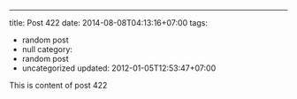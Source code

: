 ---
title: Post 422
date: 2014-08-08T04:13:16+07:00
tags:
  - random post
  - null
category:
  - random post
  - uncategorized
updated: 2012-01-05T12:53:47+07:00

This is content of post 422